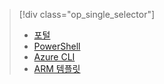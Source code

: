 > [!div class="op_single_selector"]
> * [포털](../articles/virtual-network/virtual-networks-create-nsg-arm-pportal.md)
> * [PowerShell](../articles/virtual-network/virtual-networks-create-nsg-arm-ps.md)
> * [Azure CLI](../articles/virtual-network/virtual-networks-create-nsg-arm-cli.md)
> * [ARM 템플릿](../articles/virtual-network/virtual-networks-create-nsg-arm-template.md)
> 
> 

<!---HONumber=AcomDC_0323_2016-->